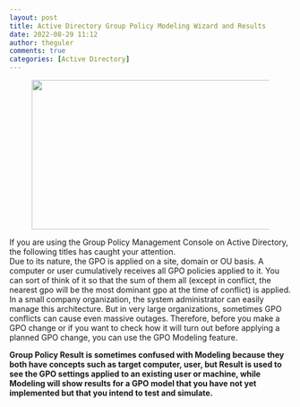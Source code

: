 ```yaml
---
layout: post
title: Active Directory Group Policy Modeling Wizard and Results
date: 2022-08-29 11:12
author: theguler
comments: true
categories: [Active Directory]
---
```

<!-- wp:image {"id":4187,"width":694,"height":267,"sizeSlug":"large","linkDestination":"none"} -->
<figure class="wp-block-image size-large is-resized"><img src="https://farukguler.com/assets/post_images/modeling.jpg?w=1000" alt="" class="wp-image-4187" width="694" height="267" /></figure>
<!-- /wp:image -->

<!-- wp:paragraph -->
<p>If you are using the Group Policy Management Console on Active Directory, the following titles has caught your attention.<br>Due to its nature, the GPO is applied on a site, domain or OU basis. A computer or user cumulatively receives all GPO policies applied to it. You can sort of think of it so that the sum of them all (except in conflict, the nearest gpo will be the most dominant gpo at the time of conflict) is applied. In a small company organization, the system administrator can easily manage this architecture. But in very large organizations, sometimes GPO conflicts can cause even massive outages. Therefore, before you make a GPO change or if you want to check how it will turn out before applying a planned GPO change, you can use the GPO Modeling feature.</p>
<!-- /wp:paragraph -->

<!-- wp:paragraph -->
<p><strong>Group Policy Result is sometimes confused with Modeling because they both have concepts such as target computer, user, but Result is used to see the GPO settings applied to an existing user or machine, while Modeling will show results for a GPO model that you have not yet implemented but that you intend to test and simulate.</strong></p>
<!-- /wp:paragraph -->

